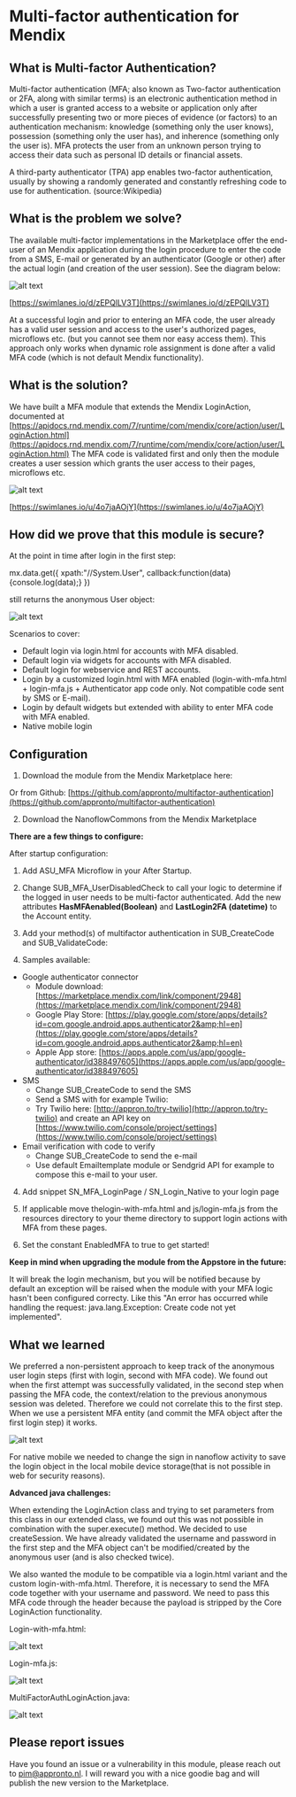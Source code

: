 # Multi-factor authentication for Mendix

## What is Multi-factor Authentication?

Multi-factor authentication (MFA; also known as Two-factor authentication or 2FA, along with similar terms) is an electronic authentication method in which a user is granted access to a website or application only after successfully presenting two or more pieces of evidence (or factors) to an authentication mechanism: knowledge (something only the user knows), possession (something only the user has), and inherence (something only the user is). MFA protects the user from an unknown person trying to access their data such as personal ID details or financial assets.

A third-party authenticator (TPA) app enables two-factor authentication, usually by showing a randomly generated and constantly refreshing code to use for authentication. (source:Wikipedia)

## What is the problem we solve?

The available multi-factor implementations in the Marketplace offer the end-user of an Mendix application during the login procedure to enter the code from a SMS, E-mail or generated by an authenticator (Google or other) after the actual login (and creation of the user session). See the diagram below:

![alt text](https://github.com/appronto/multifactor-authentication/blob/main/Output/Swimlane1.png?raw=true)

[https://swimlanes.io/d/zEPQlLV3T](https://swimlanes.io/d/zEPQlLV3T)

At a successful login and prior to entering an MFA code, the user already has a valid user session and access to the user&#39;s authorized pages, microflows etc. (but you cannot see them nor easy access them). This approach only works when dynamic role assignment is done after a valid MFA code (which is not default Mendix functionality).

## What is the solution?

We have built a MFA module that extends the Mendix LoginAction, documented at [https://apidocs.rnd.mendix.com/7/runtime/com/mendix/core/action/user/LoginAction.html](https://apidocs.rnd.mendix.com/7/runtime/com/mendix/core/action/user/LoginAction.html)
The MFA code is validated first and only then the module creates a user session which grants the user access to their pages, microflows etc.

![alt text](https://github.com/appronto/multifactor-authentication/blob/main/Output/Swimlane2.png?raw=true)

[https://swimlanes.io/u/4o7jaAOjY](https://swimlanes.io/u/4o7jaAOjY)

## How did we prove that this module is secure?
At the point in time after login in the first step:

mx.data.get({ xpath:&quot;//System.User&quot;, callback:function(data){console.log(data);} })

still returns the anonymous User object:

![alt text](https://github.com/appronto/multifactor-authentication/blob/main/Output/Code1.png?raw=true)

Scenarios to cover:

- Default login via login.html for accounts with MFA disabled.
- Default login via widgets for accounts with MFA disabled.
- Default login for webservice and REST accounts.
- Login by a customized login.html with MFA enabled (login-with-mfa.html + login-mfa.js + Authenticator app code only. Not compatible code sent by SMS or E-mail).
- Login by default widgets but extended with ability to enter MFA code with MFA enabled.
- Native mobile login 

## Configuration

1. Download the module from the Mendix Marketplace here:

Or from Github: [https://github.com/appronto/multifactor-authentication](https://github.com/appronto/multifactor-authentication)

2. Download the NanoflowCommons from the Mendix Marketplace

**There are a few things to configure:**

After startup configuration:
1. Add ASU\_MFA Microflow in your After Startup.

2. Change SUB\_MFA\_UserDisabledCheck to call your logic to determine if the logged in user needs to be multi-factor authenticated. Add the new attributes **HasMFAenabled(Boolean)** and **LastLogin2FA (datetime)** to the Account entity.

3. Add your method(s) of multifactor authentication in SUB\_CreateCode and SUB\_ValidateCode:

3. Samples available:

- Google authenticator connector
  - Module download: [https://marketplace.mendix.com/link/component/2948](https://marketplace.mendix.com/link/component/2948)
  - Google Play Store: [https://play.google.com/store/apps/details?id=com.google.android.apps.authenticator2&amp;hl=en](https://play.google.com/store/apps/details?id=com.google.android.apps.authenticator2&amp;hl=en)
  - Apple App store: [https://apps.apple.com/us/app/google-authenticator/id388497605](https://apps.apple.com/us/app/google-authenticator/id388497605)
- SMS
  - Change SUB\_CreateCode to send the SMS
  - Send a SMS with for example Twilio:
  - Try Twilio here: [http://appron.to/try-twilio](http://appron.to/try-twilio) and create an API key on [https://www.twilio.com/console/project/settings](https://www.twilio.com/console/project/settings)
- Email verification with code to verify
  - Change SUB\_CreateCode to send the e-mail
  - Use default Emailtemplate module or Sendgrid API for example to compose this e-mail to your user.

4. Add snippet SN\_MFA\_LoginPage / SN\_Login\_Native to your login page

5. If applicable move thelogin-with-mfa.html and js/login-mfa.js from the resources directory to your theme directory to support login actions with MFA from these pages.

6. Set the constant EnabledMFA to true to get started!

**Keep in mind when upgrading the module from the Appstore in the future:**

It will break the login mechanism, but you will be notified because by default an exception will be raised when the module with your MFA logic hasn&#39;t been configured correcty. Like this &quot;An error has occurred while handling the request: java.lang.Exception: Create code not yet implemented&quot;.

## What we learned

We preferred a non-persistent approach to keep track of the anonymous user login steps (first with login, second with MFA code). We found out when the first attempt was successfully validated, in the second step when passing the MFA code, the context/relation to the previous anonymous session was deleted. Therefore we could not correlate this to the first step. When we use a persistent MFA entity (and commit the MFA object after the first login step) it works.

![alt text](https://github.com/appronto/multifactor-authentication/blob/main/Output/entity.png?raw=true)

For native mobile we needed to change the sign in nanoflow activity to save the login object in the local mobile device storage(that is not possible in web for security reasons).

**Advanced java challenges:**

When extending the LoginAction class and trying to set parameters from this class in our extended class, we found out this was not possible in combination with the super.execute() method. We decided to use createSession. We have already validated the username and password in the first step and the MFA object can&#39;t be modified/created by the anonymous user (and is also checked twice).

We also wanted the module to be compatible via a login.html variant and the custom login-with-mfa.html. Therefore, it is necessary to send the MFA code together with your username and password. We need to pass this MFA code through the header because the payload is stripped by the Core LoginAction functionality.

Login-with-mfa.html:

![alt text](https://github.com/appronto/multifactor-authentication/blob/main/Output/Signin.png?raw=true)

Login-mfa.js:

![alt text](https://github.com/appronto/multifactor-authentication/blob/main/Output/Signin2.png?raw=true)

MultiFactorAuthLoginAction.java:

![alt text](https://github.com/appronto/multifactor-authentication/blob/main/Output/Signin3.png?raw=true)

## Please report issues

Have you found an issue or a vulnerability in this module, please reach out to [pim@appronto.nl](mailto:pim@appronto.nl). I will reward you with a nice goodie bag and will publish the new version to the Marketplace.
